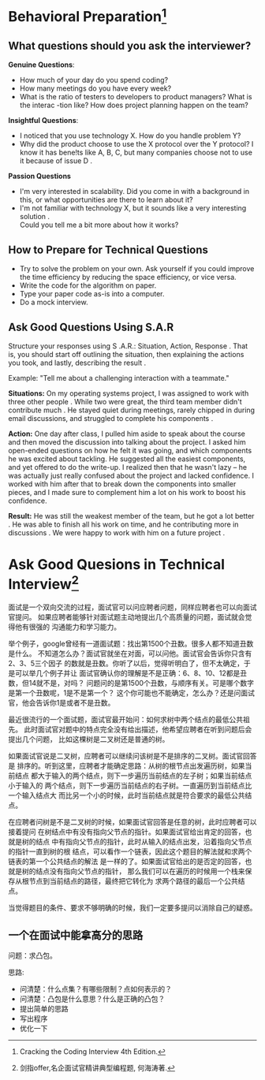 # Behavioral Preparation[^CC150] 
## What questions should you ask the interviewer?
**Genuine Questions**: 
* How much of your day do you spend coding?
* How many meetings do you have every week?
* What is the ratio of testers to developers to product managers?  What is the interac -tion like?  How does project planning happen on the team?

**Insightful Questions**:
* I noticed that you use technology X.  How do you handle problem Y?
* Why did the product choose to use the X protocol over the Y protocol?  I know it has 
bene!ts like A, B, C, but many companies choose not to use it because of issue D .

**Passion Questions**
* I'm very interested in scalability.  Did you come in with a background in this, or what 
opportunities are there to learn about it? 
* I'm not familiar with technology X, but it sounds like a very interesting solution .  
Could you tell me a bit more about how it works?

## How to Prepare for Technical Questions
* Try to solve the problem on your own. 
   Ask yourself if you could improve the time 
   efficiency by reducing the space efficiency, or vice versa.
* Write the code for the algorithm on paper. 
* Type your paper code as-is into a computer.
* Do a mock interview.

## Ask Good Questions Using S.A.R
Structure your responses using S .A.R.: Situation, Action, Response .  That is, you should start 
off outlining  the  situation,  then  explaining  the  actions  you  took,  and  lastly,  describing  the 
result . 

Example: "Tell me about a challenging interaction with a teammate."

**Situations:** On  my  operating  systems  project,  I  was  assigned  to  work  with  three  other 
people .    While  two  were  great,  the  third  team  member  didn't  contribute  much .    He 
stayed quiet during meetings, rarely chipped in during email discussions, and struggled 
to complete his components . 

**Action:**
One  day  after  class,  I  pulled  him  aside  to  speak  about  the  course  and  then 
moved the discussion into talking about the project.  I asked him open-ended questions 
on how he felt it was going, and which components he was excited about tackling.  He 
suggested all the easiest components, and yet offered to do the write-up.  I realized then 
that he wasn't lazy – he was actually just really confused about the project and lacked 
confidence.  I worked with him after that to break down the components into smaller 
pieces, and I made sure to complement him a lot on his work to boost his confidence.

**Result:**
He was still the weakest member of the team, but he got a lot better .  He was 
able  to finish  all  his  work  on  time,  and  he  contributing  more  in  discussions .   We  were 
happy to work with him on a future project .

# Ask Good Quesions in Technical Interview[^offerblade]
面试是一个双向交流的过程，面试官可以问应聘者问题，同样应聘者也可以向面试官提问。
如果应聘者能够针对面试题主动地提出几个高质量的问题，面试就会觉得他有很强的
沟通能力和学习能力。

举个例子，google曾经有一道面试题：找出第1500个丑数。很多人都不知道丑数是什么。
不知道怎么办？面试官就坐在对面，可以问他。面试官会告诉你只含有2、3、5三个因子
的数就是丑数。你听了以后，觉得听明白了，但不太确定，于是可以举几个例子并让
面试官确认你的理解是不是正确：6、8、10、12都是丑数，但14就不是，对吗？
问题问的是第1500个丑数，与顺序有关。可是哪个数字是第一个丑数呢，1是不是第一个？
这个你可能也不能确定，怎么办？还是问面试官，他会告诉你1是或者不是丑数。

最近很流行的一个面试题，面试官最开始问：如何求树中两个结点的最低公共祖先。
此时面试官对题中的特点完全没有给出描述，他希望应聘者在听到问题后会提出几个问题，
比如这棵树是二叉树还是普通的树。

如果面试官说是二叉树，应聘者可以继续问该树是不是排序的二叉树。面试官回答是
排序的。听到这里，应聘者才能确定思路：从树的根节点出发遍历树，如果当前结点
都大于输入的两个结点，则下一步遍历当前结点的左子树；如果当前结点小于输入的
两个结点，则下一步遍历当前结点的右子树。一直遍历到当前结点比一个输入结点大
而比另一个小的时候，此时当前结点就是符合要求的最低公共结点。

在应聘者问树是不是二叉树的时候，如果面试官回答是任意的树，此时应聘者可以接着提问
在树结点中有没有指向父节点的指针。如果面试官给出肯定的回答，也就是树的结点
中有指向父节点的指针，此时从输入的结点出发，沿着指向父节点的指针一直到树的根
结点，可以看作一个链表，因此这个题目的解法就和求两个链表的第一个公共结点的解法
是一样的了。如果面试官给出的是否定的回答，也就是树的结点没有指向父节点的指针，
那么我们可以在遍历的时候用一个栈来保存从根节点到当前结点的路径，最终把它转化为
求两个路径的最后一个公共结点。

当觉得题目的条件、要求不够明确的时候，我们一定要多提问以消除自己的疑惑。

## 一个在面试中能拿高分的思路
问题：求凸包。

思路:
* 问清楚：什么点集？有哪些限制？点如何表示的？ 
* 问清楚：凸包是什么意思？什么是正确的凸包？ 
* 提出简单的思路 
* 写出程序 
* 优化一下 


[^CC150]: Cracking the Coding Interview 4th Edition.
[^offerblade]: 剑指offer,名企面试官精讲典型编程题, 何海涛著.
